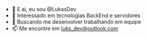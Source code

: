 - 👋 E ai, eu sou @LukasDev
- 👀 Interessado em tecnologias BackEnd e servidores
- 🌱 Buscando me desenvolver trabalhando em equipe
- 📫 Me encontre em luks_dev@outlook.com

<!---
Lukasrangel/Lukasrangel is a ✨ special ✨ repository because its `README.md` (this file) appears on your GitHub profile.
You can click the Preview link to take a look at your changes.
--->
